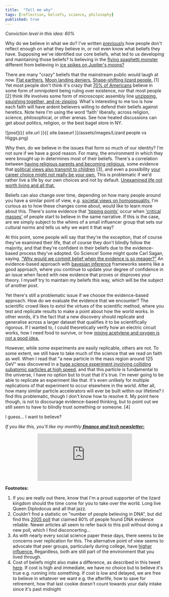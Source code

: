```yaml
---
title:  "Tell me why"
tags: [reflection, beliefs, science, philosophy]
published: true
---
```


*Conviction level in this idea: 60%*

Why do we believe in what we do? I've written [previously](https://www.leonlinsx.com/where-i-stand/ "where i stand") how people don't reflect enough on what they believe in, or not even know what beliefs they have. Supposing we've identified our core beliefs, what led to us developing and maintaining those beliefs? Is believing in the [flying spaghetti monster](https://www.venganza.org/ "all hail the noodly one") different from believing in [ice spikes on Jupiter's moons?](https://www.newscientist.com/article/2181727-jupiters-moon-europa-may-have-a-belt-of-15-metre-tall-ice-spikes/ "europa hypothesis")

There are many "crazy" beliefs that the mainstream public would laugh at now. [Flat earthers.](https://en.wikipedia.org/wiki/Modern_flat_Earth_societies "wiki page") [Moon landing deniers.](https://en.wikipedia.org/wiki/Moon_landing_conspiracy_theories "another wiki page") [Shape-shifting lizard people.](https://en.wikipedia.org/wiki/Reptilian_humanoid "more wiki pages") \[1\] Yet most people don't think it's crazy that [70% of Americans](http://www.pewforum.org/religious-landscape-study/ "religious breakdown") believe in some form of omnipotent being ruling over existence, nor that most people \[2\] think life involves some form of microscopic assembly line [unzipping, squishing together, and re-zipping](https://www.youtube.com/watch?v=yqESR7E4b_8&t=1m50s "DNA replication video"). What's interesting to me too is how each faith will have ardent believers willing to defend their beliefs against heretics. Note here I'm using the word 'faith' liberally, across religion, science, philosophical, or other arenas. See how heated discussions can get about politics, religion, or the best bagel store in NY. 

![post]({{ site.url }}{{ site.baseurl }}/assets/images/Lizard people vs Higgs.png)

Why then, do we believe in the issues that form so much of our identity? I'm not sure if we have a good reason. For many, the environment in which they were brought up in determines most of their beliefs. There's a correlation between [having religious parents and becoming religious](http://www.pewforum.org/2016/10/26/links-between-childhood-religious-upbringing-and-current-religious-identity/ "religious upbringing"), some evidence that [political views also transmit to children](https://www.researchgate.net/publication/231788296_Politics_Across_Generations_Family_Transmission_Reexamined "politics across gens") \[3\], and even a possibility [your career choice might not really be your own.](https://waitbutwhy.com/2018/04/picking-career.html "was it really me?") This is problematic if we'd rather live a life by our own choices and not by default. [Unexamined life not worth living and all that.](https://www.theguardian.com/theguardian/2005/may/12/features11.g24 "unexamined life")

Beliefs can also change over time, depending on how many people around you have a similar point of view, e.g. [societal views on homosexuality.](http://www.pewforum.org/fact-sheet/changing-attitudes-on-gay-marriage/ "changing attitudes") I'm curious as to how these changes come about, would like to learn more about this. There's some evidence that ['tipping points'](https://www.asc.upenn.edu/news-events/news/research-finds-tipping-point-large-scale-social-change "tipping point research") occur when ['critical masses'](https://fs.blog/2017/07/critical-mass/ "fs blog") of people start to believe in the same narrative. If this is the case, are we simply subject to the whims of a small influencer group that sets our cultural norms and tells us why we want it that way? 

At this point, some people will say that they're the exception, that of course they've examined their life, that of course they don't blindly follow the majority, and that they're confident in their beliefs due to the evidence-based process they've adopted. Go Science! Some might quote Carl Sagan, saying, [“Why would we commit belief when the evidence is so meager?”](https://www.wired.com/story/sagan-old-interview/ "carl sagan") An evidence-based approach with [bayesian inference](https://brohrer.github.io/how_bayesian_inference_works.html "bayesian inference") frameworks seems like a good approach, where you continue to update your degree of confidence in an issue when faced with new evidence that proves or disproves your theory. I myself try to maintain my beliefs this way, which will be the subject of another post.

Yet there's still a problematic issue if we choose the evidence-based approach. How do we evaluate the evidence that we encounter? The scientific crowd likes to extol the virtues of the scientific method, where you test and replicate results to make a point about how the world works. In other words, it's the fact that a new discovery should replicate and generalise across a larger dataset that qualifies it to be scientifically rigorous. If I wanted to, I could theoretically verify how an electric circuit works, how I need food to survive, or how [mixing acetylene and oxygen is not a good idea.](https://darwinawards.com/darwin/darwin2018-15.html "darwin award")

However, while some experiments are easily replicable, others are not. To some extent, we still have to take much of the science that we read on faith as well. When I read that "a new particle in the mass region around 125 GeV" was discovered in a [huge science experiment involving colliding subatomic particles at high speed,](https://home.cern/science/physics/higgs-boson "cern") and that this particle is fundamental to the universe, I have no option but to trust that it's true. I'm never going to be able to replicate an experiment like that. It's even unlikely for multiple replications of that experiment to occur elsewhere in the world. After all, how many similar particle accelerators will ever be built within our lifetime? I find this problematic, though I don't know how to resolve it. My point here though, is not to discourage evidence-based thinking, but to point out we still seem to have to blindly trust something or someone. \[4\] 

I guess... I want to believe? 

*If you like this, you'll like my monthly* ***[finance and tech newsletter:](https://avoidboringpeople.substack.com/ "ABP")***

<style>
      .iframe-container {
        overflow: hidden;        
        padding-top: 50%; <!-- Calculated from the aspect ration of the content (in case of 16:9 it is 9/16= 0.5625) -->
        position: relative;
      }
      .iframe-container iframe { 
         border: 0;
         height: 100%; <!-- Finally, width and height are set to 100% so the iframe takes up 100% of the containers space. -->
         left: 0;
         position: absolute;
         top: 0;
         width: 100%;
         display: block;
         margin: 0 auto; <!-- center image -->
      }
      <!-- 4x3 Aspect Ratio -->
      .iframe-container-4x3 {
        padding-top: 75%;
      }
</style> 

<div class="iframe-container-4x3">
  <p align="center"><iframe src="https://avoidboringpeople.substack.com/embed" frameborder="0" scrolling="no"> </iframe></p>
</div>

**Footnotes:**
1. If you are really out there, know that I'm a proud supporter of the lizard kingdom should the time come for you to take over the world. Long live Queen Diplodocus and all that jazz. 
2. Couldn't find a statistic on "number of people believing in DNA", but did find this [2005 poll](https://news.gallup.com/poll/19915/americans-conclusive-about-dna-evidence.aspx "gallup poll") that claimed 80% of people found DNA evidence reliable. Newer articles all seem to refer back to this poll without doing a new poll, which I find disconcerting...
3. As with nearly every social science paper these days, there seems to be concerns over replication for this. The alternative point of view seems to advocate that peer groups, particularly during college, have [higher influence.](https://www.theatlantic.com/politics/archive/2014/05/parents-political-beliefs/361462/ "parents or peers?") Regardless, both are still part of the environment that you lived through.
4. Cost of beliefs might also make a difference, as described in this tweet [here](https://twitter.com/BigAltheDukie/status/1096465815753256960 "cost of beliefs"). If cost is high and immediate, we have no choice but to believe it's true e.g. running into something. If cost is low and delayed, we are free to believe in whatever we want e.g. the afterlife, how to save for retirement, how that last cookie doesn't count towards your daily intake since it's past midnight 
